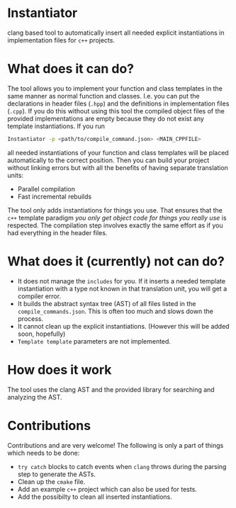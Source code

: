 # Instantiator
clang based tool to automatically insert all needed explicit instantiations in implementation files for `c++` projects.

# What does it can do?
The tool allows you to implement your function and class templates in the same manner as normal function and classes.
I.e. you can put the declarations in header files (`.hpp`) and the definitions in implementation files (`.cpp`).
If you do this without using this tool the compiled object files of the provided implementations are empty because they do not exist any template instantiations.
If you run
```bash
Instantiator -p <path/to/compile_command.json> <MAIN_CPPFILE>
```
all needed instantiations of your function and class templates will be placed automatically to the correct position.
Then you can build your project without linking errors but with all the benefits of having separate translation units:
  - Parallel compilation
  - Fast incremental rebuilds
  
The tool only adds instantiations for things you use. That ensures that the `c++` template paradigm *you only get object code for things you really use* is respected.
The compilation step involves exactly the same effort as if you had everything in the header files.

# What does it (currently) not can do?
  - It does not manage the `includes` for you. If it inserts a needed template instantiation with a type not known in that translation unit, you will get a compiler error.
  - It builds the abstract syntax tree (AST) of all files listed in the `compile_commands.json`. This is often too much and slows down the process.
  - It cannot clean up the explicit instantiations. (However this will be added soon, hopefully)
  - `Template template` parameters are not implemented.
  
# How does it work
The tool uses the clang AST and the provided library for searching and analyzing the AST.

# Contributions
Contributions and are very welcome!
The following is only a part of things which needs to be done:
  - `try catch` blocks to catch events when `clang` throws during the parsing step to generate the ASTs.
  - Clean up the `cmake` file.
  - Add an example `c++` project which can also be used for tests.
  - Add the possibilty to clean all inserted instantiations.
